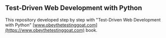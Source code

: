 ## Test-Driven Web Development with Python
This repository developed step by step with
"Test-Driven Web Development with Python"
[www.obeythetestinggoat.com](https://www.obeythetestinggoat.com) book.
